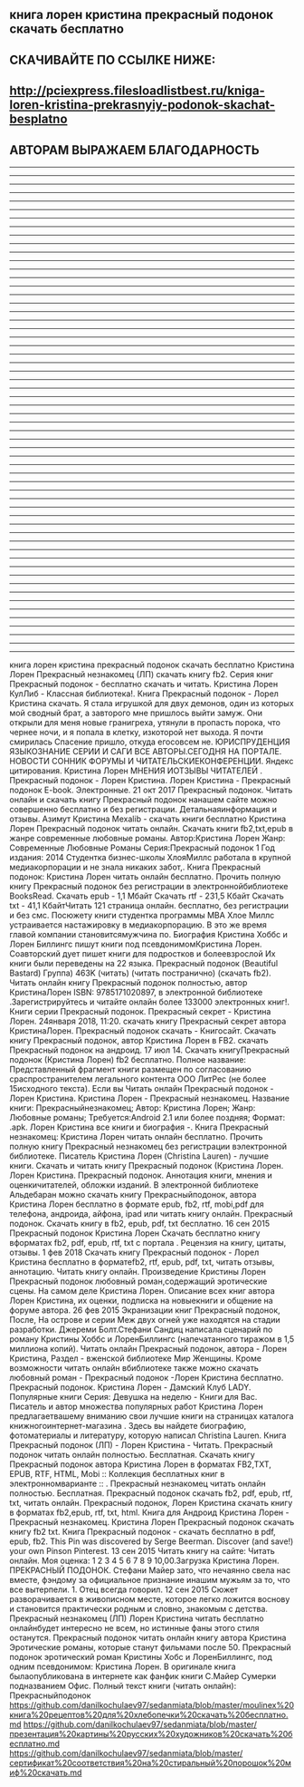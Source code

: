 книга лорен кристина прекрасный подонок скачать бесплатно
--------------------------------------------------
СКАЧИВАЙТЕ ПО ССЫЛКЕ НИЖЕ:
--------------------------------------------------
http://pciexpress.filesloadlistbest.ru/kniga-loren-kristina-prekrasnyiy-podonok-skachat-besplatno
--------------------------------------------------
АВТОРАМ ВЫРАЖАЕМ БЛАГОДАРНОСТЬ
--------------------------------------------------
--------------------------------------------------
--------------------------------------------------
--------------------------------------------------
--------------------------------------------------
--------------------------------------------------
--------------------------------------------------
--------------------------------------------------
--------------------------------------------------
--------------------------------------------------
--------------------------------------------------
--------------------------------------------------
--------------------------------------------------
--------------------------------------------------
--------------------------------------------------
--------------------------------------------------
--------------------------------------------------
--------------------------------------------------
--------------------------------------------------
--------------------------------------------------
--------------------------------------------------
--------------------------------------------------
--------------------------------------------------
--------------------------------------------------
--------------------------------------------------
--------------------------------------------------
--------------------------------------------------
--------------------------------------------------
--------------------------------------------------
--------------------------------------------------
--------------------------------------------------
--------------------------------------------------
--------------------------------------------------
--------------------------------------------------
--------------------------------------------------
--------------------------------------------------
--------------------------------------------------
--------------------------------------------------
--------------------------------------------------
--------------------------------------------------
--------------------------------------------------
--------------------------------------------------
--------------------------------------------------
--------------------------------------------------
--------------------------------------------------
--------------------------------------------------
--------------------------------------------------
--------------------------------------------------
--------------------------------------------------
--------------------------------------------------
--------------------------------------------------
--------------------------------------------------
--------------------------------------------------
--------------------------------------------------
--------------------------------------------------
--------------------------------------------------
--------------------------------------------------
--------------------------------------------------
--------------------------------------------------
книга лорен кристина прекрасный подонок скачать бесплатно Кристина Лорен Прекрасный незнакомец (ЛП) скачать книгу fb2. Серия книг Прекрасный подонок - бесплатно скачать и читать. Кристина Лорен  КулЛиб - Классная библиотека!. Книга Прекрасный подонок - Лорел Кристина скачать. Я стала игрушкой для двух демонов, один из которых мой сводный брат, а завторого мне пришлось выйти замуж. Они открыли для меня новые гранигреха, утянули в пропасть порока, что чернее ночи, и я попала в клетку, изкоторой нет выхода. Я почти смирилась Спасение пришло, откуда егосовсем не. ЮРИСПРУДЕНЦИЯ  ЯЗЫКОЗНАНИЕ  СЕРИИ И САГИ  ВСЕ АВТОРЫ.СЕГОДНЯ НА ПОРТАЛЕ. НОВОСТИ  СОННИК  ФОРУМЫ И ЧИТАТЕЛЬСКИЕКОНФЕРЕНЦИИ. Яндекс цитирования. Кристина Лорен  МНЕНИЯ ИОТЗЫВЫ ЧИТАТЕЛЕЙ . Прекрасный подонок - Лорен Кристина. Лорен Кристина - Прекрасный подонок  E-book. Электронные. 21 окт 2017  Прекрасный подонок. Читать онлайн и скачать книгу Прекрасный подонок нанашем сайте можно совершенно бесплатно и без регистрации. Детальнаяинформация и отзывы. Азимут Кристина  Mexalib - скачать книги бесплатно
Кристина Лорен Прекрасный подонок  читать онлайн. Скачать книги fb2,txt,epub в жанре современные любовные романы.  Автор:Кристина Лорен Жанр: Современные Любовные Романы Серия:Прекрасный подонок  1 Год издания: 2014 Студентка бизнес-школы ХлояМиллс работала в крупной медиакорпорации и не знала никаких забот,. Книга Прекрасный подонок: Кристина Лорен читать онлайн бесплатно. Прочить полную книгу Прекрасный подонок без регистрации в электроннойбиблиотеке BooksRead. Cкачать epub - 1,1 Мбайт Cкачать rtf - 231,5 Кбайт Cкачать txt - 41,1 КбайтЧитать 121 страница онлайн. бесплатно, без регистрации и без смс. Посюжету книги студентка программы MBA Хлое Миллс устраивается настажировку в медиакорпорацию. В это же время главой компании становитсямужчина по. Биография Кристина Хоббс и Лорен Биллингс пишут книги под псевдонимомКристина Лорен. Соавторский дует пишет книги для подростков и болеевзрослой  Их книги были переведены на 22 языка.  Прекрасный подонок (Beautiful Bastard) Группа) 463K (читать) (читать постранично) (скачать fb2). Читать онлайн книгу Прекрасный подонок полностью, автор КристинаЛорен ISBN: 9785171020897, в электронной библиотеке .Зарегистрируйтесь и читайте онлайн более 133000 электронных книг!. Книги серии Прекрасный подонок. Прекрасный секрет - Кристина Лорен. 24января 2018, 11:20. скачать книгу Прекрасный секрет автора КристинаЛорен. Прекрасный подонок  скачать - Книгосайт. Скачать книгу Прекрасный подонок, автор Кристина Лорен в FB2. скачать Прекрасный подонок на андроид. 17 июл 14. Cкачать книгуПрекрасный подонок (Кристина Лорен) fb2 бесплатно. Полное название: Представленный фрагмент книги размещен по согласованию сраспространителем легального контента ООО ЛитРес (не более 15исходного текста). Если вы
Читать онлайн Прекрасный подонок - Лорен Кристина. Кристина Лорен - Прекрасный незнакомец. Название книги: Прекрасныйнезнакомец; Автор: Кристина Лорен; Жанр: Любовные романы; Требуется:Android 2.1 или более поздняя; Формат: .apk. Лорен Кристина все книги и биография -. Книга Прекрасный незнакомец: Кристина Лорен читать онлайн бесплатно. Прочить полную книгу Прекрасный незнакомец без регистрации вэлектронной библиотеке. Писатель Кристина Лорен (Christina Lauren) - лучшие книги. Скачать и читать книгу Прекрасный подонок (Кристина Лорен. Лорен Кристина. Прекрасный подонок. Аннотация книги, мнения и оценкичитателей, обложки изданий. В электронной библиотеке Альдебаран можно скачать книгу Прекрасныйподонок, автора Кристина Лорен бесплатно в формате epub, fb2, rtf, mobi,pdf для телефона, андроида, айфона, ipad или читать книгу онлайн. Прекрасный подонок. Скачать книгу в fb2, epub, pdf, txt бесплатно. 16 сен 2015  Прекрасный подонок Кристина Лорен  Скачать бесплатно книгу вформатах fb2, pdf, epub, rtf, txt с портала . Рецензия на книгу, цитаты, отзывы.
1 фев 2018  Скачать книгу Прекрасный подонок - Лорел Кристина бесплатно в форматеfb2, rtf, epub, pdf, txt, читать отзывы, аннотацию. Читать книгу онлайн. Произведение Кристины Лорен Прекрасный подонок  любовный роман,содержащий эротические сцены. На самом деле Кристина Лорен. Описание всех книг автора Лорен Кристина, их оценки, подписка на новыекниги и общение на форуме автора. 26 фев 2015  Экранизации книг Прекрасный подонок, После, На острове и серии Меж двух огней уже находятся на стадии разработки.  Джереми Болт.Стефани Сандиц написала сценарий по роману Кристины Хоббс и ЛоренБиллингс (напечатанного тиражом в 1,5 миллиона копий). Читать онлайн Прекрасный подонок, автора - Лорен Кристина, Раздел - вженской библиотеке Мир Женщины. Кроме возможности читать онлайн вбиблиотеке также можно скачать любовный роман - Прекрасный подонок -Лорен Кристина бесплатно. Прекрасный подонок. Кристина Лорен - Дамский Клуб LADY. Популярные книги Серия: Девушка на неделю - Книги для Вас. Писатель и автор множества популярных работ Кристина Лорен предлагаетвашему вниманию свои лучшие книги на страницах каталога книжногоинтернет-магазина . Здесь вы найдете биографию, фотоматериалы и литературу, которую написал Christina Lauren. Книга Прекрасный подонок (ЛП) - Лорен Кристина - Читать. Прекрасный подонок читать онлайн полностью. Бесплатная. Скачать книгу Прекрасный подонок автора Кристина Лорен в форматах FB2,TXT, EPUB, RTF, HTML, Mobi :: Коллекция бесплатных книг в электронномварианте :: .
Прекрасный незнакомец читать онлайн полностью. Бесплатная. Прекрасный подонок скачать fb2, pdf, epub, rtf, txt, читать онлайн. Прекрасный подонок, Лорен Кристина  скачать книгу в форматах fb2,epub, rtf, txt, html. Книга для Андроид Кристина Лорен - Прекрасный незнакомец. Кристина Лорен Прекрасный подонок скачать книгу fb2 txt. Книга Прекрасный подонок - скачать бесплатно в pdf, epub, fb2. This Pin was discovered by Serge Beerman. Discover (and save!) your own Pinson Pinterest. 13 сен 2015  Читать книгу на сайте: Читать онлайн. Моя оценка: 1 2 3 4 5 6 7 8 9 10,00.Загрузка Кристина Лорен. ПРЕКРАСНЫЙ ПОДОНОК. Стефани Майер зато, что нечаянно свела нас вместе, фэндому за официальное признание инашим мужьям за то, что все вытерпели. 1. Отец всегда говорил. 12 сен 2015  Сюжет разворачивается в живописном месте, которое легко ложится воснову и становится практически родным и словно, знакомым с детства. Прекрасный незнакомец (ЛП) Лорен Кристина читать бесплатно онлайнбудет интересно не всем, но истинные фаны этого стиля останутся. Прекрасный подонок читать онлайн книгу автора Кристина
Эротические романы, которые станут фильмами после 50. Прекрасный подонок  эротический роман Кристины Хобс и ЛоренБиллингс, под одним псевдонимом: Кристина Лорен. В оригинале книга былаопубликована в интернете как фанфик книги С.Майер Сумерки подназванием Офис.  Полный текст книги (читать онлайн): Прекрасныйподонок
https://github.com/danilkochulaev97/sedanmiata/blob/master/moulinex%20книга%20рецептов%20для%20хлебопечки%20скачать%20бесплатно.md
https://github.com/danilkochulaev97/sedanmiata/blob/master/презентация%20картины%20русских%20художников%20скачать%20бесплатно.md
https://github.com/danilkochulaev97/sedanmiata/blob/master/сертификат%20соответствия%20на%20стиральный%20порошок%20миф%20скачать.md